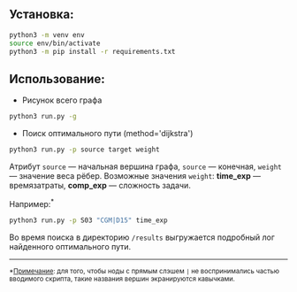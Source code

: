 ## Установка:

```bash
python3 -m venv env
source env/bin/activate
python3 -m pip install -r requirements.txt
```

## Использование:
* Рисунок всего графа
```bash
python3 run.py -g
```
* Поиск оптимального пути (method='dijkstra')
```bash
python3 run.py -p source target weight
```
Атрибут `source` — начальная вершина графа, 
`source` — конечная, `weight` — значение веса рёбер.
Возможные значения `weight`: **time_exp** — времязатраты, 
**сomp_exp** — сложность задачи. 

Например:<sup>*</sup>

```bash
python3 run.py -p S03 "CGM|D15" time_exp
```

Во время поиска в директорию `/results` выгружается 
подробный лог найденного оптимального пути.

---
<sub>*<ins>Примечание</ins>: для того, чтобы ноды с прямым слэшем `|` не воспринимались частью вводимого скрипта, такие названия вершин экранируются кавычками.</sub>